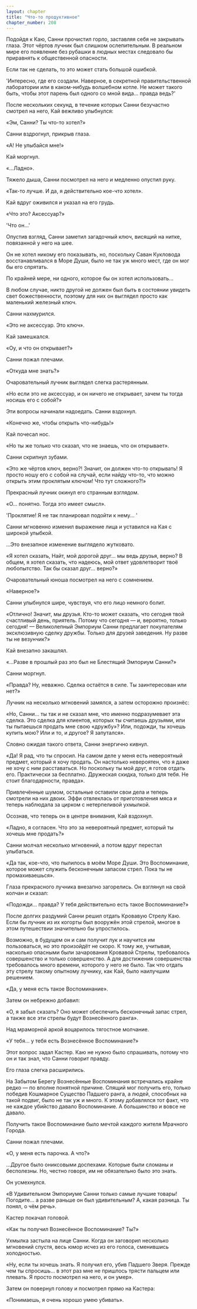 ```yaml
---
layout: chapter
title: "Что-то продуктивное"
chapter_number: 208
---
```


Подойдя к Каю, Санни прочистил горло, заставляя себя не закрывать глаза. Этот чёртов лучник был слишком ослепительным. В реальном мире его появление без рубашки в людных местах следовало бы приравнять к общественной опасности.

Если так не сделать, то это может стать большой ошибкой.

'Интересно, где его создали. Наверное, в секретной правительственной лаборатории или в каком-нибудь волшебном котле. Не может такого быть, чтобы этот парень был одного со мной вида... правда ведь?'

После нескольких секунд, в течение которых Санни безучастно смотрел на него, Кай вежливо улыбнулся:

«Эм, Санни? Ты что-то хотел?»

Санни вздрогнул, прикрыв глаза.

«А! Не улыбайся мне!»

Кай моргнул.

«...Ладно».

Тяжело дыша, Санни посмотрел на него и медленно опустил руку.

«Так-то лучше. И да, я действительно кое-что хотел».

Кай вдруг оживился и указал на его грудь.

«Что это? Аксессуар?»

'Что он...'

Опустив взгляд, Санни заметил загадочный ключ, висящий на нитке, повязанной у него на шее.

Он не хотел никому его показывать, но, поскольку Саван Кукловода восстанавливался в Море Души, было не так уж много мест, где он мог бы его спрятать.

По крайней мере, ни одного, которое бы он хотел использовать...

В любом случае, никто другой не должен был быть в состоянии увидеть свет божественности, поэтому для них он выглядел просто как маленький железный ключ.

Санни нахмурился.

«Это не аксессуар. Это ключ».

Кай замешкался.

«Оу, и что он открывает?»

Санни пожал плечами.

«Откуда мне знать?»

Очаровательный лучник выглядел слегка растерянным.

«Но если это не аксессуар, и он ничего не открывает, зачем ты тогда носишь его с собой?»

Эти вопросы начинали надоедать. Санни вздохнул.

«Конечно же, чтобы открыть что-нибудь!»

Кай почесал нос.

«Но ты же только что сказал, что не знаешь, что он открывает».

Санни скрипнул зубами.

«Это же чёртов ключ, верно?! Значит, он должен что-то открывать! Я просто ношу его с собой на случай, если найду что-то, что можно открыть этим проклятым ключом! Что тут сложного?!»

Прекрасный лучник окинул его странным взглядом.

«О... понятно. Тогда это имеет смысл».

'Проклятие! Я не так планировал подойти к нему... '

Санни мгновенно изменил выражение лица и уставился на Кая с широкой улыбкой.

...Это внезапное изменение выглядело жутковато.

«Я хотел сказать, Найт, мой дорогой друг... мы ведь друзья, верно? В общем, я хотел сказать, что надеюсь, мой ответ удовлетворит твоё любопытство. Так бы сказал друг... верно?»

Очаровательный юноша посмотрел на него с сомнением.

«Наверное?»

Санни улыбнулся шире, чувствуя, что его лицо немного болит.

«Отлично! Значит, мы друзья. Кто-то может сказать, что сегодня твой счастливый день, приятель. Потому что сегодня — и, вероятно, только сегодня! — Великолепный Эмпориум Санни предлагает покупателям эксклюзивную сделку дружбы. Только для друзей заведения. Ну разве ты не везунчик?»

Кай внезапно закашлял.

«...Разве в прошлый раз это был не Блестящий Эмпориум Санни?»

Санни моргнул.

«Правда? Ну, неважно. Сделка остаётся в силе. Ты заинтересован или нет?»

Лучник на несколько мгновений замялся, а затем осторожно произнёс:

«Но, Санни... ты так и не сказал мне, что именно подразумевает эта сделка. Это сделка для клиентов, которых ты считаешь друзьями, или ты пытаешься продать мне свою «дружбу»? Или, подожди, ты хочешь купить мою? Или и то, и другое? Я запутался».

Словно ожидая такого ответа, Санни энергично кивнул.

«Да! Я рад, что ты спросил. На самом деле у меня есть невероятный предмет, который я хочу продать. Он настолько невероятен, что я даже не хочу с ним расставаться. Но поскольку ты мой друг, я готов отдать его. Практически за бесплатно. Дружеская скидка, только для тебя. Не стоит благодарности, правда».

Привлечённые шумом, остальные оставили свои дела и теперь смотрели на них двоих. Эффи отвлеклась от приготовления мяса и теперь наблюдала за цирком с нетерпеливой ухмылкой.

Осознав, что теперь он в центре внимания, Кай вздохнул.

«Ладно, я согласен. Что это за невероятный предмет, который ты хочешь мне продать?»

Санни молчал несколько мгновений, а потом вдруг перестал улыбаться.

«Да так, кое-что, что пылилось в моём Море Души. Это Воспоминание, которое может служить бесконечным запасом стрел. Пока ты не промахиваешься».

Глаза прекрасного лучника внезапно загорелись. Он взглянул на свой колчан и сказал:

«Подожди... правда? У тебя действительно есть такое Воспоминание?»

После долгих раздумий Санни решил отдать Кровавую Стрелу Каю. Если бы лучник из их когорты был вооружён этой стрелой, многое в этом путешествии значительно бы упростилось.

Возможно, в будущем он и сам получит лук и научится им пользоваться, но это произойдёт не скоро. К тому же, учитывая, насколько опасными были зачарования Кровавой Стрелы, требовалось совершенство и только совершенство. А для достижения совершенства требовалось много времени, которого у него не было. Так что отдать эту стрелу такому опытному лучнику, как Кай, было наилучшим решением.

«Да, у меня есть такое Воспоминание».

Затем он небрежно добавил:

«О, я забыл сказать? Оно может обеспечить бесконечный запас стрел, а также все эти стрелы будут Вознесённого ранга».

Над мраморной аркой воцарилось тягостное молчание.

«У тебя... у тебя есть Вознесённое Воспоминание?»

Этот вопрос задал Кастер. Каю не нужно было спрашивать, потому что он и так знал, что Санни говорит правду.

Его глаза слегка расширились.

На Забытом Берегу Вознесённые Воспоминания встречались крайне редко — по вполне понятной причине. Спящий мог получить его, только победив Кошмарное Существо Падшего ранга, а людей, способных на такой подвиг, было не так уж и много. К этому добавлялся тот факт, что не каждое убийство давало Воспоминание. А большинство и вовсе не давало.

Получить такое Воспоминание было мечтой каждого жителя Мрачного Города.

Санни пожал плечами.

«О, у меня есть парочка. А что?»

...Другое было ониксовыми доспехами. Которые были сломаны и бесполезны. Но, честно говоря, им не обязательно было это знать.

Он усмехнулся.

«В Удивительном Эмпориуме Санни только самые лучшие товары! Погодите... а разве раньше он был удивительным? А, какая разница. Ты понял, о чём речь».

Кастер покачал головой.

«Как ты получил Вознесённое Воспоминание? Ты?»

Ухмылка застыла на лице Санни. Когда он заговорил несколько мгновений спустя, весь юмор исчез из его голоса, сменившись холодностью.

«Ну, если ты хочешь знать. Я получил его, убив Падшего Зверя. Прежде чем ты спросишь... в этот раз мне не пришлось трясти пальцем или плевать. Я просто посмотрел на него, и он умер».

Затем он повернул голову и посмотрел прямо на Кастера:

«Понимаешь, я очень хорошо умею убивать».
